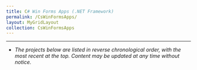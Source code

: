 ```yaml
---
title: C# Win Forms Apps (.NET Framework)
permalink: /CsWinFormsApps/
layout: MyGridLayout
collection: CsWinFormsApps
---
```

---
- *The projects below are listed in reverse chronological order, with the most recent at the top. Content may be updated at any time without notice.*

<style>
  .archive__item-teaser .overlay-text {
    top: 54%;
    left: 62%;
    color: #4c4c4c;
  }

  .archive__item-teaser img {
    border-radius: 12px;
    border: 4px solid #0000004a;
  }

</style>